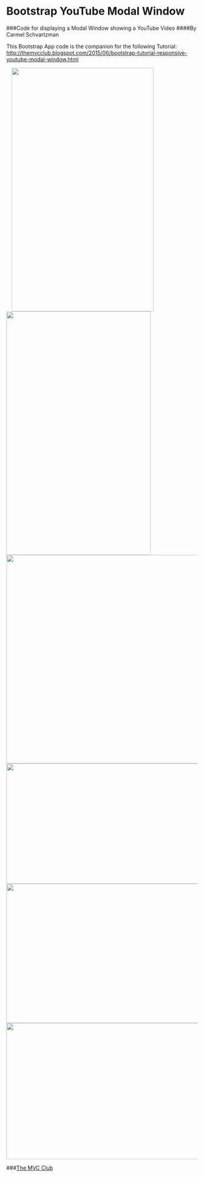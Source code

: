 # Bootstrap YouTube Modal Window
###Code for displaying a Modal Window showing a YouTube Video
####By Carmel Schvartzman

This Bootstrap App code is the companion for the following Tutorial:
 http://themvcclub.blogspot.com/2015/06/bootstrap-tutorial-responsive-youtube-modal-window.html

<a href="http://themvcclub.blogspot.com/2015/06/bootstrap-tutorial-responsive-youtube-modal-window.html" imageanchor="1" target="_blank" style="margin-left: 1em; margin-right: 1em;">



<img border="0" height="640" src="http://1.bp.blogspot.com/-NKgRKN__wCA/VW1VSGI0DiI/AAAAAAAALD4/4_ko7J_LL8Q/s640/1.png" width="374" />

<img border="0" height="640" src="http://4.bp.blogspot.com/-sZDpKHYxJDA/VW1VTTcAi0I/AAAAAAAALEk/ZBawGJk93eM/s640/3.png" width="380" />

<img border="0" height="548" src="http://1.bp.blogspot.com/-SVmwteB_uuY/VW1VTFrBkDI/AAAAAAAALEs/D7cyTGCzYSo/s640/2.png" width="640" />


<img border="0" height="316" src="http://2.bp.blogspot.com/-qWHNYEWWeGs/VW1VTSRv54I/AAAAAAAALEg/83Zsq83G-tk/s640/4.png" width="640" />

<img border="0" height="366" src="http://4.bp.blogspot.com/-5OaO1dn7Pa4/VW1VUANvSfI/AAAAAAAALEQ/VplJ0Ix0hL0/s640/5.png" width="640" />

<img border="0" height="358" src="http://2.bp.blogspot.com/-ncfMvLhUsZs/VW1VUXMsLNI/AAAAAAAALEU/CkmUqsQ-4iI/s640/6.png" width="640" />


</a>



###<a href="http://themvcclub.blogspot.com/"   target="_blank"  >The MVC Club</a>


